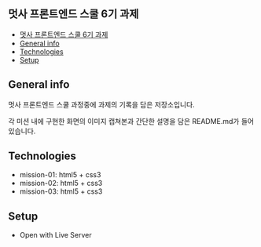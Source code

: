 ## 멋사 프론트엔드 스쿨 6기 과제

- [멋사 프론트엔드 스쿨 6기 과제](#멋사-프론트엔드-스쿨-6기-과제)
- [General info](#general-info)
- [Technologies](#technologies)
- [Setup](#setup)

## General info

멋사 프론트엔드 스쿨 과정중에 과제의 기록을 담은 저장소입니다.

각 미션 내에 구현한 화면의 이미지 캡쳐본과 간단한 설명을 담은 README.md가 들어있습니다.

## Technologies

- mission-01: html5 + css3
- mission-02: html5 + css3
- mission-03: html5 + css3

## Setup

- Open with Live Server
